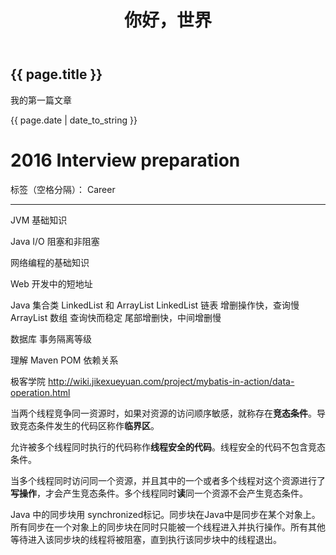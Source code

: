 ﻿---
layout: default
title: 你好，世界
---
<h2>{{ page.title }}</h2>
<p>我的第一篇文章</p>
<p>{{ page.date | date_to_string }}</p>

# 2016 Interview preparation

标签（空格分隔）： Career 

---
JVM 基础知识

Java I/O 阻塞和非阻塞

网络编程的基础知识

Web 开发中的短地址

Java 集合类 LinkedList 和 ArrayList
LinkedList 链表 增删操作快，查询慢
ArrayList 数组 查询快而稳定 尾部增删快，中间增删慢

数据库 事务隔离等级

理解 Maven POM 依赖关系

极客学院
http://wiki.jikexueyuan.com/project/mybatis-in-action/data-operation.html

当两个线程竞争同一资源时，如果对资源的访问顺序敏感，就称存在**竞态条件**。导致竞态条件发生的代码区称作**临界区**。

允许被多个线程同时执行的代码称作**线程安全的代码**。线程安全的代码不包含竞态条件。

当多个线程同时访问同一个资源，并且其中的一个或者多个线程对这个资源进行了**写操作**，才会产生竞态条件。多个线程同时**读**同一个资源不会产生竞态条件。

Java 中的同步块用 synchronized标记。同步块在Java中是同步在某个对象上。所有同步在一个对象上的同步块在同时只能被一个线程进入并执行操作。所有其他等待进入该同步块的线程将被阻塞，直到执行该同步块中的线程退出。
